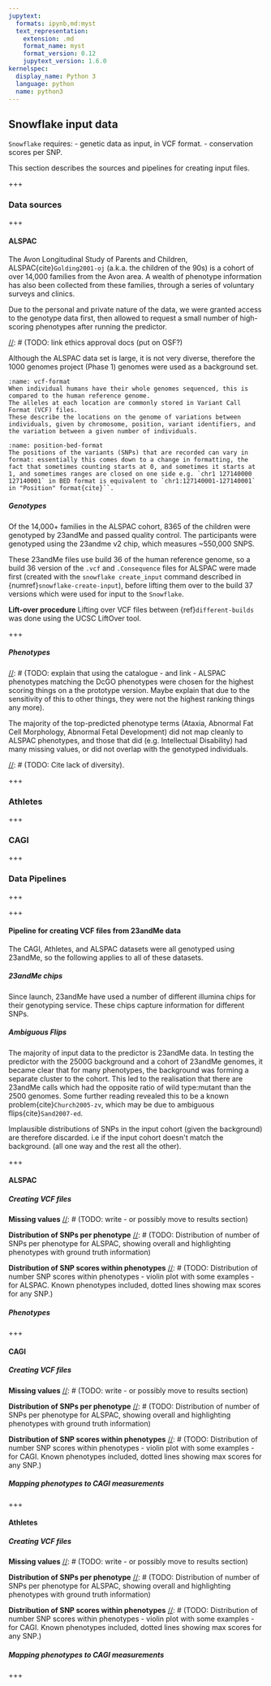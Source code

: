 ```yaml
---
jupytext:
  formats: ipynb,md:myst
  text_representation:
    extension: .md
    format_name: myst
    format_version: 0.12
    jupytext_version: 1.6.0
kernelspec:
  display_name: Python 3
  language: python
  name: python3
---
```


## Snowflake input data
[//]: # (TODO: Have I already explained VCF format? Link or explain here. Cite. Cite the version of the format we use. Explain that there are different versions.)
`Snowflake` requires:
     - genetic data as input, in VCF format. 
     - conservation scores per SNP.
     
This section describes the sources and pipelines for creating input files.

+++

### Data sources

+++

#### ALSPAC
[//]: # (TODO: Further describe the value of the dataset and what it is generally used for)
The Avon Longitudinal Study of Parents and Children, ALSPAC{cite}`Golding2001-oj` (a.k.a. the children of the 90s) is a cohort of over 14,000 families from the Avon area. A wealth of phenotype information has also been collected from these families, through a series of voluntary surveys and clinics.

Due to the personal and private nature of the data, we were granted access to the genotype data first, then allowed to request a small number of high-scoring phenotypes after running the predictor.

[//]: # (TODO: link ethics approval docs (put on OSF?)

Although the ALSPAC data set is large, it is not very diverse, therefore the 1000 genomes project (Phase 1) genomes were used as a background set.

[//]: # (TODO: cross ref VCF to first metion)
[//]: # (TODO: include a sample of VCF - not real maybe or no labels)
[//]: # (TODO: cross ref position/bed to where I describe the data cleaning pipeline {cite}`Tyner2016-er`)

```{margin} VCF
:name: vcf-format
When individual humans have their whole genomes sequenced, this is compared to the human reference genome. 
The alleles at each location are commonly stored in Variant Call Format (VCF) files. 
These describe the locations on the genome of variations between individuals, given by chromosome, position, variant identifiers, and the variation between a given number of individuals.
```

```{margin} Position and BED formats
:name: position-bed-format
The positions of the variants (SNPs) that are recorded can vary in format: essentially this comes down to a change in formatting, the fact that sometimes counting starts at 0, and sometimes it starts at 1, and sometimes ranges are closed on one side e.g. `chr1 127140000 127140001` in BED format is equivalent to `chr1:127140001-127140001` in "Position" format{cite}``.
```

##### Genotypes
[//]: # (TODO: Write)
Of the 14,000+ families in the ALSPAC cohort, 8365 of the children were genotyped by 23andMe and passed quality control. The participants were genotyped using the 23andme v2 chip, which measures ~550,000 SNPS.

[//]: # (TODO: Fix cross-ref)
[//]: # (TODO: Optional for thesis: Link to reproducible versions of scripts that do this: form_alspac_vcf, form_alspac_consequence)
These 23andMe files use build 36 of the human reference genome, so a build 36 version of the `.vcf` and `.Consequence` files for ALSPAC were made first (created with the `snowflake create_input` command described in {numref}`snowflake-create-input`), before lifting them over to the build 37 versions which were used for input to the `Snowflake`. 

**Lift-over procedure**
Lifting over VCF files between {ref}`different-builds` was done using the UCSC LiftOver tool.


[//]: # (TODO: Here?? EDA: Number of variants overlap with 1000G)

+++

##### Phenotypes
[//]: # (TODO: explain that using the catalogue - and link - ALSPAC phenotypes matching the DcGO phenotypes were chosen for the highest scoring things on a the prototype version. Maybe explain that due to the sensitivity of this to other things, they were not the highest ranking things any more).

[//]: # (TODO: Rewrite paragraph below:)
The majority of the top-predicted phenotype terms (Ataxia, Abnormal Fat Cell Morphology, Abnormal Fetal Development) did not map cleanly to ALSPAC phenotypes, and those that did (e.g. Intellectual Disability) had many missing values, or did not overlap with the genotyped individuals.

[//]: # (TODO: EDA Graph: What phenotypes do we have?)
[//]: # (TODO: EDA Graph: Phenotype missing data)

[//]: # (TODO: Cite lack of diversity).

+++

### Athletes
[//]: # (TODO: Write)

+++

### CAGI
[//]: # (TODO: Write)

+++

### Data Pipelines

+++



+++

#### Pipeline for creating VCF files from 23andMe data
The CAGI, Athletes, and ALSPAC datasets were all genotyped using 23andMe, so the following applies to all of these datasets.

##### 23andMe chips
[//]: # (TODO: Write and cite)
Since launch, 23andMe have used a number of different illumina chips for their genotyping service. These chips capture information for different SNPs.

##### Ambiguous Flips
[//]: # (TODO: Explain ambigious flips a bit better)
The majority of input data to the predictor is 23andMe data. In testing the predictor with the 2500G background and a cohort of 23andMe genomes, it became clear that for many phenotypes, the background was forming a separate cluster to the cohort. This led to the realisation that there are 23andMe calls which had the opposite ratio of wild type:mutant than the 2500 genomes. Some further reading revealed this to be a known problem{cite}`Church2005-zv`, which may be due to ambiguous flips{cite}`Sand2007-ed`. 

[//]: # (TODO: Finish writing this sentence:)
Implausible distributions of SNPs in the input cohort (given the background) are therefore discarded. i.e if the input cohort doesn't match the background. (all one way and the rest all the other).

+++

#### ALSPAC

##### Creating VCF files
[//]: # (TODO: Cross-ref to Pipeline for creating VCF files above)
[//]: # (TODO: What settings was ALSPAC data set created with using VCF files)

**Missing values**
[//]: # (TODO: write - or possibly move to results section)

**Distribution of SNPs per phenotype**
[//]: # (TODO: Distribution of number of SNPs per phenotype for ALSPAC, showing overall and highlighting phenotypes with ground truth information)

**Distribution of SNP scores within phenotypes**
[//]: # (TODO: Distribution of number SNP scores within phenotypes - violin plot with some examples - for ALSPAC. Known phenotypes included, dotted lines showing max scores for any SNP.)

##### Phenotypes
[//]: # (TODO: Mapping phenotypes to ALSPAC measurements. Write - was done by hand using the ALSPAC catalogue)

+++

#### CAGI
[//]: # (TODO: Possibly delete this section)

##### Creating VCF files
[//]: # (TODO: Cross-ref to Pipeline for creating VCF files above)
[//]: # (TODO: What settings was CAGI data set created with using VCF files)

**Missing values**
[//]: # (TODO: write - or possibly move to results section)

**Distribution of SNPs per phenotype**
[//]: # (TODO: Distribution of number of SNPs per phenotype for ALSPAC, showing overall and highlighting phenotypes with ground truth information)

**Distribution of SNP scores within phenotypes**
[//]: # (TODO: Distribution of number SNP scores within phenotypes - violin plot with some examples - for CAGI. Known phenotypes included, dotted lines showing max scores for any SNP.)

##### Mapping phenotypes to CAGI measurements
[//]: # (TODO: Write)

+++

#### Athletes
[//]: # (TODO: Possibly delete this section)

##### Creating VCF files
[//]: # (TODO: Cross-ref to Pipeline for creating VCF files above)
[//]: # (TODO: What settings was CAGI data set created with using VCF files)

**Missing values**
[//]: # (TODO: write - or possibly move to results section)

**Distribution of SNPs per phenotype**
[//]: # (TODO: Distribution of number of SNPs per phenotype for ALSPAC, showing overall and highlighting phenotypes with ground truth information)

**Distribution of SNP scores within phenotypes**
[//]: # (TODO: Distribution of number SNP scores within phenotypes - violin plot with some examples - for CAGI. Known phenotypes included, dotted lines showing max scores for any SNP.)

##### Mapping phenotypes to CAGI measurements
[//]: # (TODO: Write)

+++
